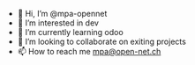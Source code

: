 - 👋 Hi, I’m @mpa-opennet
- 👀 I’m interested in dev
- 🌱 I’m currently learning odoo
- 💞️ I’m looking to collaborate on exiting projects
- 📫 How to reach me mpa@open-net.ch

<!---
mpa-opennet/mpa-opennet is a ✨ special ✨ repository because its `README.md` (this file) appears on your GitHub profile.
You can click the Preview link to take a look at your changes.
--->
